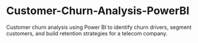 # Customer-Churn-Analysis-PowerBI
Customer churn analysis using Power BI to identify churn drivers, segment customers, and build retention strategies for a telecom company.
